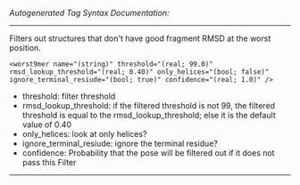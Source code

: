 _Autogenerated Tag Syntax Documentation:_

---
Filters out structures that don't have good fragment RMSD at the worst position.

```
<worst9mer name="(string)" threshold="(real; 99.0)" rmsd_lookup_threshold="(real; 0.40)" only_helices="(bool; false)" ignore_terminal_resiude="(bool; true)" confidence="(real; 1.0)" />
```

-   threshold: filter threshold
-   rmsd_lookup_threshold: if the filtered threshold is not 99, the filtered threshold is equal to the rmsd_lookup_threshold; else it is the default value of 0.40
-   only_helices: look at only helices?
-   ignore_terminal_resiude: ignore the terminal residue?
-   confidence: Probability that the pose will be filtered out if it does not pass this Filter

---
